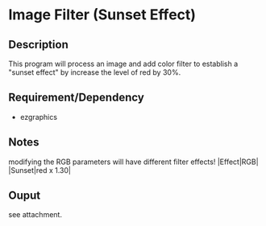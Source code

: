 # Image Filter (Sunset Effect)

## Description
This program will process an image and add color filter to establish a "sunset effect" by increase the level of red by 30%.

## Requirement/Dependency
- ezgraphics

## Notes
modifying the RGB parameters will have different filter effects!
|Effect|RGB|
|Sunset|red x 1.30|

## Ouput
see attachment.
